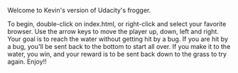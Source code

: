 Welcome to Kevin's version of Udacity's frogger.

To begin, double-click on index.html, or right-click and select your favorite
browser.
Use the arrow keys to move the player up, down, left and right.
Your goal is to reach the water without getting hit by a bug.
If you are hit by a bug, you'll be sent back to the bottom to start all over.
If you make it to the water, you win, and your reward is to be sent back down
to the grass to try again.
Enjoy!!